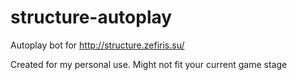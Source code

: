 # structure-autoplay
Autoplay bot for http://structure.zefiris.su/

Created for my personal use. Might not fit your current game stage